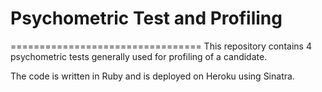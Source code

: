 # Psychometric Test and Profiling
=================================
This repository contains 4 psychometric tests generally used for profiling of a candidate.

The code is written in Ruby and is deployed on Heroku using Sinatra.

